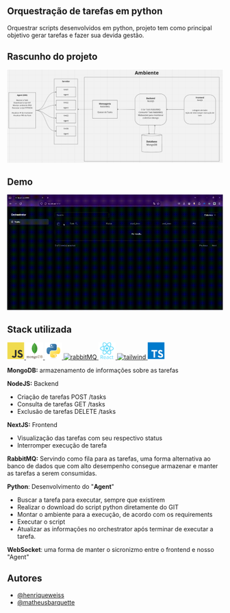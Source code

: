 
## Orquestração de tarefas em python

Orquestrar scripts desenvolvidos em python, projeto tem como principal objetivo gerar tarefas e fazer sua devida gestão.


## Rascunho do projeto

![App Screenshot](https://github.com/matheusbarquette/orchestrator/blob/main/assets/fluxo.png?raw=true)

## Demo

![Logo](https://github.com/matheusbarquette/orchestrator/blob/main/assets/demo.gif?raw=true)

## Stack utilizada

<p align="left"> 
    <a href="https://developer.mozilla.org/en-US/docs/Web/JavaScript" target="_blank" rel="noreferrer">
        <img src="https://raw.githubusercontent.com/devicons/devicon/master/icons/javascript/javascript-original.svg" alt="javascript" width="40" height="40"/>
    </a>
    <a href="https://www.mongodb.com/" target="_blank" rel="noreferrer"> 
        <img src="https://raw.githubusercontent.com/devicons/devicon/master/icons/mongodb/mongodb-original-wordmark.svg" alt="mongodb" width="40" height="40"/>
    </a> 
    <a href="https://www.python.org" target="_blank" rel="noreferrer"> 
        <img src="https://raw.githubusercontent.com/devicons/devicon/master/icons/python/python-original.svg" alt="python" width="40" height="40"/>
    </a> 
    <a href="https://www.rabbitmq.com" target="_blank" rel="noreferrer"> 
        <img src="https://www.vectorlogo.zone/logos/rabbitmq/rabbitmq-icon.svg" alt="rabbitMQ" width="40" height="40"/>
    </a> 
    <a href="https://reactjs.org/" target="_blank" rel="noreferrer"> 
        <img src="https://raw.githubusercontent.com/devicons/devicon/master/icons/react/react-original-wordmark.svg" alt="react" width="40" height="40"/>
    </a> 
    <a href="https://tailwindcss.com/" target="_blank" rel="noreferrer"> 
        <img src="https://www.vectorlogo.zone/logos/tailwindcss/tailwindcss-icon.svg" alt="tailwind" width="40" height="40"/>
    </a> 
    <a href="https://www.typescriptlang.org/" target="_blank" rel="noreferrer"> 
        <img src="https://raw.githubusercontent.com/devicons/devicon/master/icons/typescript/typescript-original.svg" alt="typescript" width="40" height="40"/>
    </a> 
</p>

**MongoDB:** armazenamento de informações sobre as tarefas

**NodeJS:** Backend
- Criação de tarefas POST /tasks
- Consulta de tarefas GET /tasks
- Exclusão de tarefas DELETE /tasks

**NextJS:** Frontend
- Visualização das tarefas com seu respectivo status
- Interromper execução de tarefa

**RabbitMQ:** Servindo como fila para as tarefas, uma forma alternativa ao banco de dados que com alto desempenho consegue armazenar e manter as tarefas a serem consumidas.

**Python**: Desenvolvimento do "**Agent**"
- Buscar a tarefa para executar, sempre que existirem
- Realizar o download do script python diretamente do GIT
- Montar o ambiente para a execução, de acordo com os requirements
- Executar o script
- Atualizar as informações no orchestrator após terminar de executar a tarefa.

**WebSocket**: uma forma de manter o sicronizmo entre o frontend e nosso "Agent"

## Autores
- [@henriqueweiss](https://www.github.com/henriqueweiss)
- [@matheusbarquette](https://www.github.com/matheusbarquette)
